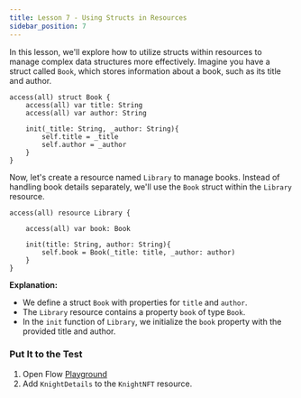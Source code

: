 ```yaml
---
title: Lesson 7 - Using Structs in Resources
sidebar_position: 7
---
```


In this lesson, we'll explore how to utilize structs within resources to manage complex data structures more effectively. Imagine you have a struct called `Book`, which stores information about a book, such as its title and author.

```cadence
access(all) struct Book {
    access(all) var title: String
    access(all) var author: String

    init(_title: String, _author: String){
        self.title = _title
        self.author = _author
    }
}
```

Now, let's create a resource named `Library` to manage books. Instead of handling book details separately, we'll use the `Book` struct within the `Library` resource.

```cadence
access(all) resource Library {

    access(all) var book: Book

    init(title: String, author: String){
        self.book = Book(_title: title, _author: author)
    }
}
```

**Explanation:**

- We define a struct `Book` with properties for `title` and `author`.
- The `Library` resource contains a property `book` of type `Book`.
- In the `init` function of `Library`, we initialize the `book` property with the provided title and author.

### Put It to the Test

1. Open Flow [Playground](https://play.flow.com/)
2. Add `KnightDetails` to the `KnightNFT` resource.
